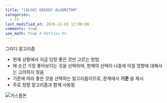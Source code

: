 ```yaml
---
title: "[ALGO] GREEDY ALGORITHM"
categories: 
  - CS
last_modified_at: 2020-11-03 12:00:00
comments: true
use_math: true # MathJax On
---
```


그리디 알고리즘

- 현재 상황에서 지금 당장 좋은 것만 고르는 방법
- 매 순간 가장 좋아보이는 것을 선택하며, 현재의 선택이 나중에 미칠 영향에 대해서는 고려하지 않음
- 기준에 따라 좋은 것을 선택하는 알고리즘이므로, 문제에서 **기준** 을 제시
- 주로 정렬 알고리즘과 함께 사용됨

![거스름돈](https://user-images.githubusercontent.com/62474292/100326241-0dd98780-300d-11eb-8d12-e12436d8cf28.JPG)
